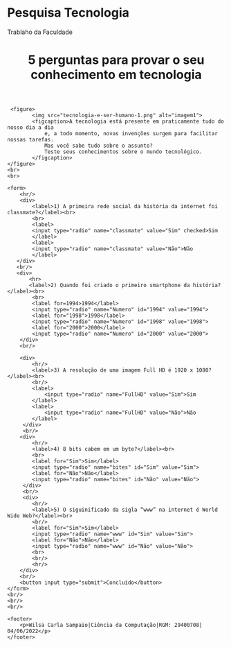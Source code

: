 # Pesquisa Tecnologia
Trablaho da Faculdade 

<!DOCTYPE html>
<html lang="pt-br">
<head>
    <meta charset="UTF-8">
    <meta http-equiv="X-UA-Compatible" content="IE=edge">
    <meta name="viewport" content="width=device-width, initial-scale=1.0">
    <title>Pesquisa de Tecnologia</title>
    <link rel="stylesheet" href="estilo.css">
</head>
<body>
    <header>
        <h1>5 perguntas para provar o seu conhecimento em tecnologia</h1>
    </header>       

     <figure>
            <img src="tecnologia-e-ser-humano-1.png" alt="imagem1">
            <figcaption>A tecnologia está presente em praticamente tudo do nosso dia a dia
                e, a todo momento, novas invenções surgem para facilitar nossas tarefas.
                Mas você sabe tudo sobre o assunto? 
                Teste seus conhecimentos sobre o mundo tecnológico.
            </figcaption>
    </figure> 
    <br>
    <br>

    <form>
        <hr/>
        <div>
            <label>1) A primeira rede social da história da internet foi classmate?</label><br>
            <br>
            <label>
            <input type="radio" name="classmate" value="Sim" checked>Sim
            </label>
            <label>
            <input type="radio" name="classmate" value="Não">Não
            </label>
       </div>
       <br/>
       <div>
           <hr>
           <label>2) Quando foi criado o primeiro smartphone da história?</label><br>
            <br>
            <label for=1994>1994</label>
            <input type="radio" name="Numero" id="1994" value="1994"> 
            <label for="1998">1998</label>
            <input type="radio" name="Numero" id="1998" value="1998">
            <label for="2000">2000</label>
            <input type="radio" name="Numero" id="2000" value="2000">
        </div>
        <br/>
        
        <div>
            <hr/>
            <label>3) A resolução de uma imagem Full HD é 1920 x 1080?</label><br>
            <br/>
            <label>
                <input type="radio" name="FullHD" value="Sim">Sim
            </label>
            <label>
                <input type="radio" name="FullHD" value="Não">Não
            </label>  
         </div>
         <br/>
        <div>
            <hr/>
            <label>4) 8 bits cabem em um byte?</label><br>
            <br>
            <label for="Sim">Sim</label>
            <input type="radio" name="bites" id="Sim" value="Sim">
            <label for="Não">Não</label>
            <input type="radio" name="bites" id="Não" value="Não"> 
         </div>
         <br/>
         <div>
            <hr/>
            <label>5) O siguinificado da sigla “www” na internet é World Wide Web?</label><br>
            <br/>
            <label for="Sim">Sim</label>
            <input type="radio" name="www" id="Sim" value="Sim">
            <label for="Não">Não</label>
            <input type="radio" name="www" id="Não" value="Não">  
            <br>
            <br/>
            <hr/>
        </div>
        <br/>
        <button input type="submit">Concluído</button>
    </form>
    <br/>
    <br/>
    <br/>

    <footer>
        <p>Wilsa Carla Sampaio|Ciência da Computação|RGM: 29400708| 04/06/2022</p>
    </footer>
  </body>
</html>

